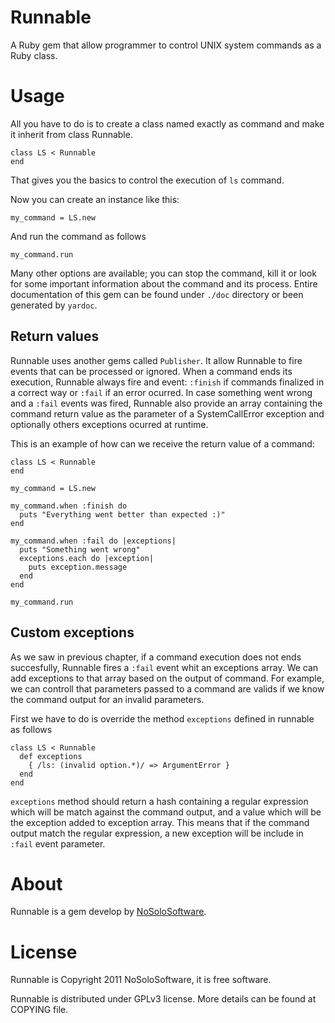 Runnable
========
A Ruby gem that allow programmer to control UNIX system commands as a Ruby 
class.

Usage
=====
All you have to do is to create a class named exactly as command and make it 
inherit from class Runnable.

    class LS < Runnable
    end

That gives you the basics to control the execution of ```ls``` command.

Now you can create an instance like this:

    my_command = LS.new

And run the command as follows

    my_command.run

Many other options are available; you can stop the command, kill it or look 
for some important information about the command and its process. Entire 
documentation of this gem can be found under ```./doc``` directory or been generated 
by ```yardoc```.

Return values
-------------

Runnable uses another gems called ```Publisher```. It allow Runnable to fire 
events that can be processed or ignored. When a command ends its execution, 
Runnable always fire and event: ```:finish``` if commands finalized in a correct way 
or ```:fail``` if an error ocurred. In case something went wrong and a ```:fail``` 
events was fired, Runnable also provide an array containing the command return 
value as the parameter of a SystemCallError exception and optionally others 
exceptions ocurred at runtime.

This is an example of how can we receive the return value of a command:

    class LS < Runnable
    end

    my_command = LS.new

    my_command.when :finish do
      puts "Everything went better than expected :)"
    end

    my_command.when :fail do |exceptions|
      puts "Something went wrong"
      exceptions.each do |exception|
        puts exception.message
      end
    end

    my_command.run

Custom exceptions
-----------------

As we saw in previous chapter, if a command execution does not ends 
succesfully, Runnable fires a ```:fail``` event whit an exceptions array. We can
add exceptions to that array based on the output of command. For example, we 
can controll that parameters passed to a command are valids if we know the 
command output for an invalid parameters.

First we have to do is override the method ```exceptions``` defined in runnable
as follows

    class LS < Runnable
      def exceptions
        { /ls: (invalid option.*)/ => ArgumentError }
      end
    end

```exceptions``` method should return a hash containing a regular expression 
which will be match against the command output, and a value which will be the
exception added to exception array. This means that if the command output match
the regular expression, a new exception will be include in ```:fail``` event parameter.

About
=====

Runnable is a gem develop by [NoSoloSoftware](http://nosolosoftware.biz).

License
=======
Runnable is Copyright 2011 NoSoloSoftware, it is free software.

Runnable is distributed under GPLv3 license. More details can be found at COPYING
file.  

